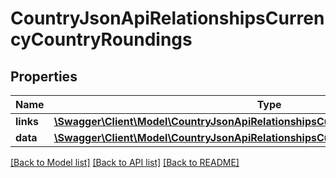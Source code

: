 # CountryJsonApiRelationshipsCurrencyCountryRoundings

## Properties
Name | Type | Description | Notes
------------ | ------------- | ------------- | -------------
**links** | [**\Swagger\Client\Model\CountryJsonApiRelationshipsCurrencyCountryRoundingsLinks**](CountryJsonApiRelationshipsCurrencyCountryRoundingsLinks.md) |  | [optional] 
**data** | [**\Swagger\Client\Model\CountryJsonApiRelationshipsCurrencyCountryRoundingsData[]**](CountryJsonApiRelationshipsCurrencyCountryRoundingsData.md) |  | [optional] 

[[Back to Model list]](../../README.md#documentation-for-models) [[Back to API list]](../../README.md#documentation-for-api-endpoints) [[Back to README]](../../README.md)

